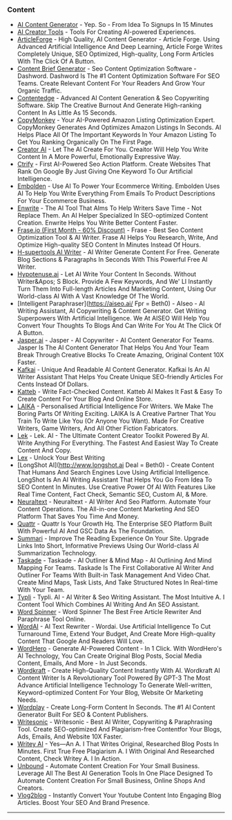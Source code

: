 ### Content

* [AI Content Generator](http://yep.so) - Yep. So - From Idea To Signups In 15 Minutes
* [AI Creator Tools](https://www.simulacra.io/ai.html) - Tools For Creating AI-powered Experiences.
* [ArticleForge](https://www.articleforge.com) - High Quality, AI Content Generator - Article Forge. Using Advanced Artificial Intelligence And Deep Learning, Article Forge Writes Completely Unique, SEO Optimized, High-quality, Long Form Articles With The Click Of A Button.
* [Content Brief Generator](http://www.dashword.com) - Seo Content Optimization Software - Dashword. Dashword Is The #1 Content Optimization Software For SEO Teams. Create Relevant Content For Your Readers And Grow Your Organic Traffic.
* [Contentedge](http://www.contentedge.com) - Advanced AI Content Generation & Seo Copywriting Software. Skip The Creative Burnout And Generate High-ranking Content In As Little As 15 Seconds.
* [CopyMonkey](http://copymonkey.ai) - Your AI-Powered Amazon Listing Optimization Expert. CopyMonkey Generates And Optimizes Amazon Listings In Seconds. AI Helps Place All Of The Important Keywords In Your Amazon Listing To Get You Ranking Organically On The First Page.
* [Creator AI](https://www.creaitor.ai/) - Let The AI Create For You. Creaitor Will Help You Write Content In A More Powerful, Emotionally Expressive Way.
* [Ctrify](http://www.ctrify.com) - First AI-Powered Seo Action Platform. Create Websites That Rank On Google By Just Giving One Keyword To Our Artificial Intelligence.
* [Embolden](http://embolden.com) - Use AI To Power Your Ecommerce Writing. Embolden Uses AI To Help You Write Everything From Emails To Product Descriptions For Your Ecommerce Business.
* [Enwrite](http://enwrite.com) - The AI Tool That AIms To Help Writers Save Time - Not Replace Them. An AI Helper Specialized In SEO-optimized Content Creation. Enwrite Helps You Write Better Content Faster.
* [Frase.io (First Month - 60% Discount)](http://www.frase.io/) - Frase - Best Seo Content Optimization Tool & AI Writer. Frase AI Helps You Research, Write, And Optimize High-quality SEO Content In Minutes Instead Of Hours.
* [H-supertools AI Writer](https://h-supertools.com/ai/ai-writer) - AI Writer Generate Content For Free. Generate Blog Sections & Paragraphs In Seconds With This Powerful Free AI Writer.
* [Hypotenuse.ai](http://www.hypotenuse.ai) - Let AI Write Your Content In Seconds. Without Writer\&Apos; S Block. Provide A Few Keywords, And We' Ll Instantly Turn Them Into Full-length Articles And Marketing Content, Using Our World-class AI With A Vast Knowledge Of The World.
* \[Intelligent Paraphraser]\(https://aiseo.ai/ Fpr = Beth0) - AIseo - AI Writing Assistant, AI Copywriting & Content Generator. Get Writing Superpowers With Artificial Intelligence. We At AISEO Will Help You Convert Your Thoughts To Blogs And Can Write For You At The Click Of A Button.
* [Jasper.ai](http://www.jasper.ai) - Jasper - AI Copywriter - AI Content Generator For Teams. Jasper Is The AI Content Generator That Helps You And Your Team Break Through Creative Blocks To Create Amazing, Original Content 10X Faster.
* [Kafkai](http://kafkai.com) - Unique And Readable AI Content Generator. Kafkai Is An AI Writer Assistant That Helps You Create Unique SEO-friendly Articles For Cents Instead Of Dollars.
* [Katteb](http://katteb.com) - Write Fact-Checked Content. Katteb AI Makes It Fast & Easy To Create Content For Your Blog And Online Store.
* [LAIKA](http://www.writewithlaika.com) - Personalised Artificial Intelligence For Writers. We Make The Boring Parts Of Writing Exciting. LAIKA Is A Creative Partner That You Train To Write Like You (Or Anyone You Want). Made For Creative Writers, Game Writers, And All Other Fiction Fabricators.
* [Lek](http://lek.ai) - Lek. AI - The Ultimate Content Creator Toolkit Powered By AI. Write Anything For Everything. The Fastest And Easiest Way To Create Content And Copy.
* [Lex](http://lex.page) - Unlock Your Best Writing
* \[LongShot AI]\(http://www.longshot.ai Deal = Beth0) - Create Content That Humans And Search Engines Love Using Artificial Intelligence. LongShot Is An AI Writing Assistant That Helps You Go From Idea To SEO Content In Minutes. Use Creative Power Of AI With Features Like Real Time Content, Fact Check, Semantic SEO, Custom AI, & More.
* [Neuraltext](https://neuraltext.com) - Neuraltext - AI Writer And Seo Platform. Automate Your Content Operations. The All-in-one Content Marketing And SEO Platform That Saves You Time And Money.
* [Quattr](https://www.quattr.com/) - Quattr Is Your Growth Hq. The Enterprise SEO Platform Built With Powerful AI And GSC Data As The Foundation.
* [Summari](http://www.summari.com) - Improve The Reading Experience On Your Site. Upgrade Links Into Short, Informative Previews Using Our World-class AI Summarization Technology.
* [Taskade](http://www.taskade.com) - Taskade - AI Outliner & Mind Map - AI Outlining And Mind Mapping For Teams. Taskade Is The First Collaborative AI Writer And Outliner For Teams With Built-in Task Management And Video Chat. Create Mind Maps, Task Lists, And Take Structured Notes In Real-time With Your Team.
* [Typli](http://typli.ai) - Typli. AI - AI Writer & Seo Writing Assistant. The Most Intuitive A. I Content Tool Which Combines AI Writing And An SEO Assistant.
* [Word Spinner](http://word-spinner.com) - Word Spinner The Best Free Article Rewriter And Paraphrase Tool Online.
* [WordAI](http://wordai.com) - AI Text Rewriter - Wordai. Use Artificial Intelligence To Cut Turnaround Time, Extend Your Budget, And Create More High-quality Content That Google And Readers Will Love.
* [WordHero](http://wordhero.com) - Generate AI-Powered Content - In 1 Click. With WordHero's AI Technology, You Can Create Original Blog Posts, Social Media Content, Emails, And More - In Just Seconds.
* [Wordkraft](http://wordkraft.ai) - Create High-Quality Content Instantly With AI. Wordkraft AI Content Writer Is A Revolutionary Tool Powered By GPT-3 The Most Advance Artificial Intelligence Technology To Generate Well-written, Keyword-optimized Content For Your Blog, Website Or Marketing Needs.
* [Wordplay](http://wordplay.ai) - Create Long-Form Content In Seconds. The #1 AI Content Generator Built For SEO & Content Publishers.
* [Writesonic](http://writesonic.com) - Writesonic - Best AI Writer, Copywriting & Paraphrasing Tool. Create SEO-optimized And Plagiarism-free Contentfor Your Blogs, Ads, Emails, And Website 10X Faster.
* [Writey AI](http://writey.ai) - Yes—An A. I That Writes Original, Researched Blog Posts In Minutes. First True Free Plagiarism A. I With Original And Researched Content, Check Writey A. I In Action.
* [Unbound](https://www.unboundcontent.ai/) - Automate Content Creation For Your Small Business. Leverage All The Best AI Generation Tools In One Place Designed To Automate Content Creation For Small Business, Online Shops And Creators.
* [Vlog2blog](https://vlog2blog.uwu.ai/) - Instantly Convert Your Youtube Content Into Engaging Blog Articles. Boost Your SEO And Brand Presence.

***